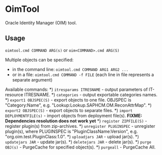 # OimTool
Oracle Identity Manager (OIM) tool.

## Usage
`oimtool.cmd COMMAND ARG(s)` or `oim<COMMAND>.cmd ARG(S)`

Multiple objects can be specified:
- in the command line: `oimtool.cmd COMMAND ARG1 ARG2 ...`
- or in a file: `oimtool.cmd COMMAND -f FILE` (each line in file represents a separate argument)

Available commands:
*) `itresparams ITRESNAME` - output parameters of IT-resource ITRESNAME.
*) `categories` - output exportable categories names.
*) `export1 OBJSPEC(S)` - export objects to one file. OBJSPEC is "Category:Name", e.g. "Lookup:Lookup.SAPHCM.OM.ReconAttrMap".
*) `export2 OBJSPEC(S)` - export objects to separate files.
*) `import DEPLOYMENTFILE(s)` - import objects from deployment file(s). **FIXME: Dependencies resolution does not work yet**
*) `register ZIPFILE(S)` - register plugin(s) from zip-archives.
*) `unregister PLUGINSPEC` - unregister plugin(s), where PLUGINSPEC is "PluginClassName:Version", e.g. "org.oim.test.PluginClass:1.0".
*) `uploadjars JAR` - upload jar(s).
*) `updatejars JAR` - update jar(s).
*) `deletejars JAR` - delete jar(s).
*) `purge OBJ(s)` - PurgeCache for specified object(s).
*) `purgeall` - PurgeCache All.
